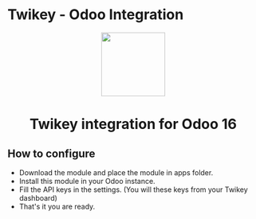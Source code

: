 # Twikey - Odoo Integration

<p align="center">
  <img src="https://cdn.twikey.net/img/v2/partners/odoo-twikey.png" width="128" height="128"/>
</p>
<h1 align="center">Twikey integration for Odoo 16</h1>

## How to configure

- Download the module and place the module in apps folder.
- Install this module in your Odoo instance.
- Fill the API keys in the settings. (You will these keys from your Twikey dashboard)
- That's it you are ready.
